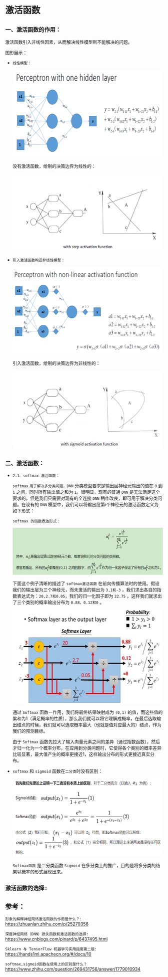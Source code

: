 # 激活函数

## `一、激活函数的作用：`

激活函数引入非线性因素，从而解决线性模型所不能解决的问题。

图形展示：

* `线性模型：`

    <div align=center><img  width="600" height="280"  src="./static/1.jpg"/></div>

    没有激活函数，绘制的决策边界为线性的：

    <div align=center><img width="500" height="250" src="./static/1-1.jpg"/></div>

* `引入激活函数构造非线性模型：`

    <div align=center><img width="600" height="280" src="./static/2.png"/></div>

    引入激活函数，绘制的决策边界为非线性的：

    <div align=center><img width="500" height="250" src="./static/2-1.jpg"/></div>



## `二、激活函数：`

* `2.1、softmax 激活函数：`

    `softmax` `用于解决多分类问题，DNN` 分类模型要求是输出层神经元输出的值在 `0` 到 `1` 之间，同时所有输出值之和为 `1`。很明显，现有的普通 `DNN` 是无法满足这个要求的。但是我们只需要对现有的全连接 `DNN` 稍作改良，即可用于解决分类问题。在现有的 `DNN` 模型中，我们可以将输出层第i个神经元的激活函数定义为如下形式：

    `softmax 的函数表达形式：`
    
    <div align=center><img  width="550" height="150" src="./static/softmax/softmax2.jpg"/></div>

    下面这个例子清晰的描述了 `softmax激活函数` 在前向传播算法时的使用。假设我们的输出层为三个神经元，而未激活的输出为 `3,1和-3` ，我们求出各自的指数表达式为：`20,2.7和0.05`，我们的归一化因子即为 `22.75` ，这样我们就求出了三个类别的概率输出分布为 `0.88，0.12和0` 。
    <div align=center><img  width="550" height="300" src="./static/softmax/softmax例子.jpg"/></div>

    通过 `Softmax` 函数一作用，我们将最终结果映射成为 `(0,1)` 的值，而这些值的累和为1（满足概率的性质），那么我们就可以将它理解成概率，在最后选取输出结点的时候，我们就可以选取概率最大（也就是值对应最大的）结点，作为我们的预测目标。
    
    
    由于 `Softmax` 函数先拉大了输入向量元素之间的差异（通过指数函数），然后才归一化为一个概率分布，在应用到分类问题时，它使得各个类别的概率差异比较显著，最大值产生的概率更接近1，这样输出分布的形式更接近真实分布。



* `softmax` 和 `sigmoid` 函数在`二分类`时没有区别：

    <div align=center><img width="550" height="250" src="./static/softmax/softmax_sigmoid.jpg"/></div>

    `Softmax函数` 是二分类函数 `Sigmoid` 在多分类上的推广，目的是将多分类的结果以概率的形式展现出来。

## `激活函数的选择: `



## 参考：

`形象的解释神经网络激活函数的作用是什么？`: https://zhuanlan.zhihu.com/p/25279356

`深度神经网络（DNN）损失函数和激活函数的选择:` https://www.cnblogs.com/pinard/p/6437495.html

`Sklearn 与 TensorFlow 机器学习实用指南第二版:` https://hands1ml.apachecn.org/#/docs/10

`softmax,sigmoid函数在使用上的区别是什么？`https://www.zhihu.com/question/269431756/answer/1779010934
